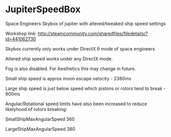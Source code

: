 # JupiterSpeedBox
Space Engineers Skybox of jupiter with altered/tweaked ship speed settings

Workshop link: http://steamcommunity.com/sharedfiles/filedetails/?id=441062730


Skybox currently only works under DirectX 9 mode of space engineers

Altered ship speed works under any DirectX mode.

Fog is also disabled.  For Aesthetics this may change in future.


Small ship speed is approx moon escape velocity - 2380ms

Large ship speed is just below speed which pistons or rotors tend to break - 800ms


Angular/Rotational speed limits have also been increased to reduce likelyhood of rotors breaking:

 SmallShipMaxAngularSpeed 360

 LargeShipMaxAngularSpeed 380
